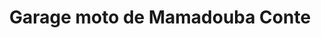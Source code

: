 ---
title: "Garage moto de Mamadouba Conte"
url: /kafou/garage-moto-de-mamadouba-conte/
shop: réparation de voitures
---